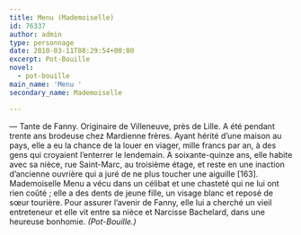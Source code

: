 ```yaml
---
title: Menu (Mademoiselle)
id: 76337
author: admin
type: personnage
date: 2010-03-11T08:29:54+00:00
excerpt: Pot-Bouille
novel:
  - pot-bouille
main_name: 'Menu '
secondary_name: Mademoiselle

---
```

— Tante de Fanny. Originaire de Villeneuve, près de Lille. A été pendant trente ans brodeuse chez Mardienne frères. Ayant hérité d’une maison au pays, elle a eu la chance de la louer en viager, mille francs par an, à des gens qui croyaient l’enterrer le lendemain. A soixante-quinze ans, elle habite avec sa nièce, rue Saint-Marc, au troisième étage, et reste en une inaction d’ancienne ouvrière qui a juré de ne plus toucher une aiguille [163]. Mademoiselle Menu a vécu dans un célibat et une chasteté qui ne lui ont rien coûté ; elle a des dents de jeune fille, un visage blanc et reposé de sœur tourière. Pour assurer l’avenir de Fanny, elle lui a cherché un vieil entreteneur et elle vit entre sa nièce et Narcisse Bachelard, dans une heureuse bonhomie. _(Pot-Bouille.)_